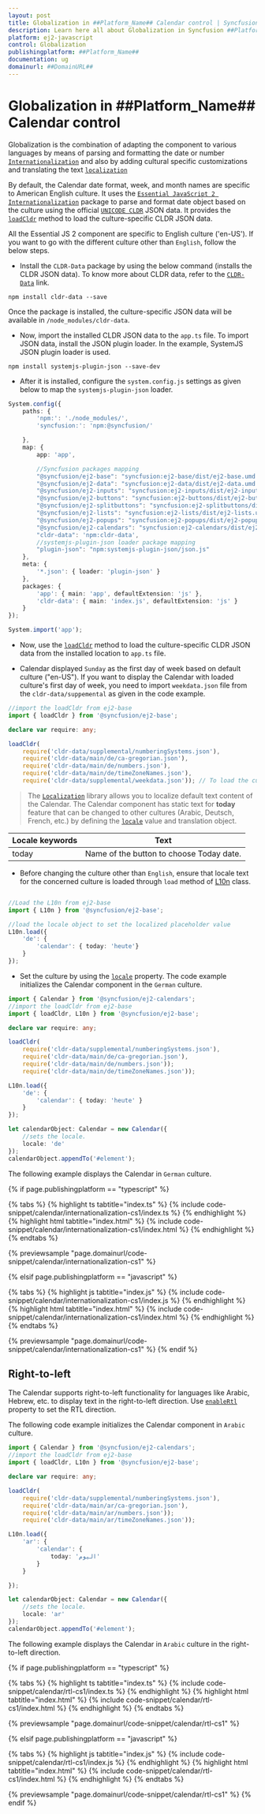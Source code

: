 ```yaml
---
layout: post
title: Globalization in ##Platform_Name## Calendar control | Syncfusion
description: Learn here all about Globalization in Syncfusion ##Platform_Name## Calendar control of Syncfusion Essential JS 2 and more.
platform: ej2-javascript
control: Globalization 
publishingplatform: ##Platform_Name##
documentation: ug
domainurl: ##DomainURL##
---
```


# Globalization in ##Platform_Name## Calendar control

Globalization is the combination of  adapting the component to various languages by means of parsing and formatting the date or number [`Internationalization`](../common/internationalization/) and also by adding cultural specific customizations and translating the text [`localization`](../common/localization/)

By default, the Calendar date format, week, and month names are specific to American English culture. It uses the [`Essential JavaScript 2 Internationalization`](https://ej2.syncfusion.com/documentation/common/internationalization/) package to parse and format date object based on the culture using the official [`UNICODE CLDR`](http://cldr.unicode.org/) JSON data. It provides the [`loadCldr`](https://ej2.syncfusion.com/documentation/common/internationalization/#loading-culture-data) method to load the culture-specific CLDR JSON data.

All the Essential JS 2  component are specific to English culture ('en-US'). If you want to go with the different culture other than `English`, follow the below steps.

* Install the `CLDR-Data` package by using the below command (installs the CLDR JSON data). To know more about CLDR data, refer to the [`CLDR-Data`](https://cldr.unicode.org/index/cldr-spec/cldr-json-bindings) link.

```
npm install cldr-data --save
```

 Once the package is installed, the culture-specific JSON data will be available in `/node_modules/cldr-data`.

* Now, import the installed CLDR JSON data to the `app.ts` file. To import JSON data, install the JSON plugin loader. In the example, SystemJS JSON plugin loader is used.

```
npm install systemjs-plugin-json --save-dev
```

* After it is installed, configure the `system.config.js`  settings as given below to map the `systemjs-plugin-json` loader.

```ts
System.config({
    paths: {
        'npm:': './node_modules/',
        'syncfusion:': 'npm:@syncfusion/'

    },
    map: {
        app: 'app',

        //Syncfusion packages mapping
        "@syncfusion/ej2-base": "syncfusion:ej2-base/dist/ej2-base.umd.min.js",
        "@syncfusion/ej2-data": "syncfusion:ej2-data/dist/ej2-data.umd.min.js",
        "@syncfusion/ej2-inputs": "syncfusion:ej2-inputs/dist/ej2-inputs.umd.min.js",
        "@syncfusion/ej2-buttons": "syncfusion:ej2-buttons/dist/ej2-buttons.umd.min.js",
        "@syncfusion/ej2-splitbuttons": "syncfusion:ej2-splitbuttons/dist/ej2-splitbuttons.umd.min.js",
        "@syncfusion/ej2-lists": "syncfusion:ej2-lists/dist/ej2-lists.umd.min.js",
        "@syncfusion/ej2-popups": "syncfusion:ej2-popups/dist/ej2-popups.umd.min.js",
        "@syncfusion/ej2-calendars": "syncfusion:ej2-calendars/dist/ej2-calendars.umd.min.js",
        "cldr-data": 'npm:cldr-data',
        //systemjs-plugin-json loader package mapping
        "plugin-json": "npm:systemjs-plugin-json/json.js"
    },
    meta: {
        '*.json': { loader: 'plugin-json' }
    },
    packages: {
        'app': { main: 'app', defaultExtension: 'js' },
        'cldr-data': { main: 'index.js', defaultExtension: 'js' }
    }
});

System.import('app');

```

* Now, use the [`loadCldr`](https://ej2.syncfusion.com/documentation/common/internationalization/#cldr-data-dependencies) method to load the culture-specific CLDR JSON data from the installed location to `app.ts` file.

* Calendar displayed `Sunday` as the first day of week based on default culture ("en-US"). If you want to display the Calendar with loaded culture's first day of week, you need to import `weekdata.json` file from the `cldr-data/suppemental` as given in the code example.

```ts
//import the loadCldr from ej2-base
import { loadCldr } from '@syncfusion/ej2-base';

declare var require: any;

loadCldr(
    require('cldr-data/supplemental/numberingSystems.json'),
    require('cldr-data/main/de/ca-gregorian.json'),
    require('cldr-data/main/de/numbers.json'),
    require('cldr-data/main/de/timeZoneNames.json'),
    require('cldr-data/supplemental/weekdata.json')); // To load the culture based first day of week
```

> The [`Localization`](../api/base/l10n) library allows you to localize default text content of the Calendar. The Calendar component has static text for  **today** feature that can be changed to other cultures (Arabic, Deutsch, French, etc.) by defining the [`locale`](../api/calendar#locale) value and translation object.

Locale keywords |Text
-----|-----
today | Name of the button to choose Today date.

* Before changing the culture other than `English`, ensure that locale text for the concerned culture is loaded through `load` method of
[L10n](../api/base/l10n#load) class.

```ts

//Load the L10n from ej2-base
import { L10n } from '@syncfusion/ej2-base';

//load the locale object to set the localized placeholder value
L10n.load({
    'de': {
        'calendar': { today: 'heute'}
    }
});
```

* Set the culture by using the [`locale`](../api/calendar#locale) property. The code example initializes the Calendar component in the `German` culture.

```ts
import { Calendar } from '@syncfusion/ej2-calendars';
//import the loadCldr from ej2-base
import { loadCldr, L10n } from '@syncfusion/ej2-base';

declare var require: any;

loadCldr(
    require('cldr-data/supplemental/numberingSystems.json'),
    require('cldr-data/main/de/ca-gregorian.json'),
    require('cldr-data/main/de/numbers.json'));
    require('cldr-data/main/de/timeZoneNames.json'));

L10n.load({
    'de': {
        'calendar': { today: 'heute' }
    }
});

let calendarObject: Calendar = new Calendar({
    //sets the locale.
    locale: 'de'
});
calendarObject.appendTo('#element');
```

The following example displays the Calendar in `German` culture.

{% if page.publishingplatform == "typescript" %}

 {% tabs %}
{% highlight ts tabtitle="index.ts" %}
{% include code-snippet/calendar/internationalization-cs1/index.ts %}
{% endhighlight %}
{% highlight html tabtitle="index.html" %}
{% include code-snippet/calendar/internationalization-cs1/index.html %}
{% endhighlight %}
{% endtabs %}
        
{% previewsample "page.domainurl/code-snippet/calendar/internationalization-cs1" %}

{% elsif page.publishingplatform == "javascript" %}

{% tabs %}
{% highlight js tabtitle="index.js" %}
{% include code-snippet/calendar/internationalization-cs1/index.js %}
{% endhighlight %}
{% highlight html tabtitle="index.html" %}
{% include code-snippet/calendar/internationalization-cs1/index.html %}
{% endhighlight %}
{% endtabs %}

{% previewsample "page.domainurl/code-snippet/calendar/internationalization-cs1" %}
{% endif %}

## Right-to-left

The Calendar supports right-to-left functionality for languages like Arabic,  Hebrew, etc. to display text in the right-to-left direction. Use
[`enableRtl`](../api/calendar#enablertl) property to set the RTL direction.

The following code example initializes the Calendar component in `Arabic` culture.

```ts
import { Calendar } from '@syncfusion/ej2-calendars';
//import the loadCldr from ej2-base
import { loadCldr, L10n } from '@syncfusion/ej2-base';

declare var require: any;

loadCldr(
    require('cldr-data/supplemental/numberingSystems.json'),
    require('cldr-data/main/ar/ca-gregorian.json'),
    require('cldr-data/main/ar/numbers.json'));
    require('cldr-data/main/ar/timeZoneNames.json'));

L10n.load({
    'ar': {
        'calendar': {
            today: 'اليوم'
        }
    }

});

let calendarObject: Calendar = new Calendar({
    //sets the locale.
    locale: 'ar'
});
calendarObject.appendTo('#element');
```

The following example displays the Calendar in `Arabic`
culture in the right-to-left direction.

{% if page.publishingplatform == "typescript" %}

 {% tabs %}
{% highlight ts tabtitle="index.ts" %}
{% include code-snippet/calendar/rtl-cs1/index.ts %}
{% endhighlight %}
{% highlight html tabtitle="index.html" %}
{% include code-snippet/calendar/rtl-cs1/index.html %}
{% endhighlight %}
{% endtabs %}
        
{% previewsample "page.domainurl/code-snippet/calendar/rtl-cs1" %}

{% elsif page.publishingplatform == "javascript" %}

{% tabs %}
{% highlight js tabtitle="index.js" %}
{% include code-snippet/calendar/rtl-cs1/index.js %}
{% endhighlight %}
{% highlight html tabtitle="index.html" %}
{% include code-snippet/calendar/rtl-cs1/index.html %}
{% endhighlight %}
{% endtabs %}

{% previewsample "page.domainurl/code-snippet/calendar/rtl-cs1" %}
{% endif %}